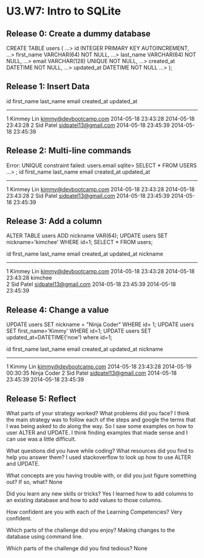 # U3.W7: Intro to SQLite

## Release 0: Create a dummy database

<!-- paste your terminal output here -->
CREATE TABLE users (
   ...>   id INTEGER PRIMARY KEY AUTOINCREMENT,
   ...>   first_name VARCHAR(64) NOT NULL,
   ...>   last_name  VARCHAR(64) NOT NULL,
   ...>   email VARCHAR(128) UNIQUE NOT NULL,
   ...>   created_at DATETIME NOT NULL,
   ...>   updated_at DATETIME NOT NULL
   ...> );


## Release 1: Insert Data 
<!-- paste your terminal output here -->
id          first_name  last_name   email                  created_at           updated_at         
----------  ----------  ----------  ---------------------  -------------------  -------------------
1           Kimmey      Lin         kimmy@devbootcamp.com  2014-05-18 23:43:28  2014-05-18 23:43:28
2           Sid         Patel       sidpatel13@gmail.com   2014-05-18 23:45:39 2014-05-18 23:45:39

## Release 2: Multi-line commands
<!-- paste your terminal output here -->
Error: UNIQUE constraint failed: users.email
sqlite> SELECT * FROM USERS
   ...> ;
id          first_name  last_name   email                  created_at           updated_at         
----------  ----------  ----------  ---------------------  -------------------  -------------------
1           Kimmey      Lin         kimmy@devbootcamp.com  2014-05-18 23:43:28  2014-05-18 23:43:28
2           Sid         Patel       sidpatel13@gmail.com   2014-05-18 23:45:39  2014-05-18 23:45:39



## Release 3: Add a column
<!-- paste your terminal output here -->
ALTER TABLE users ADD nickname VAR(64);
UPDATE users SET nickname='kimchee' WHERE id=1;
SELECT * FROM users;


id          first_name  last_name   email                  created_at           updated_at            nickname  
----------  ----------  ----------  ---------------------  -------------------  -------------------  ----------  
1           Kimmey      Lin         kimmy@devbootcamp.com  2014-05-18 23:43:28  2014-05-18 23:43:28   kimchee   
2           Sid         Patel       sidpatel13@gmail.com   2014-05-18 23:45:39  2014-05-18 23:45:39                        


## Release 4: Change a value
<!-- paste your terminal output here -->
UPDATE users SET nickname = "Ninja Coder" WHERE id= 1;
UPDATE users SET first_name='Kimmy' WHERE id=1;
UPDATE users SET updated_at=DATETIME('now') where id=1;

id          first_name  last_name   email                  created_at           updated_at            nickname   
----------  ----------  ----------  ---------------------  -------------------  -------------------  -----------
1           Kimmy       Lin         kimmy@devbootcamp.com  2014-05-18 23:43:28  2014-05-19 00:30:35  Ninja Coder
2           Sid         Patel       sidpatel13@gmail.com   2014-05-18 23:45:39  2014-05-18 23:45:39  



## Release 5: Reflect
What parts of your strategy worked? What problems did you face?
I think the main strategy was to follow each of the steps and google the terms that I was being asked to do along the way. So I saw some examples on how to user ALTER and UPDATE.
I think finding examples that made sense and I can use was a little difficult.

What questions did you have while coding? What resources did you find to help you answer them?
I used stackoverflow to look up how to use ALTER and UPDATE.

What concepts are you having trouble with, or did you just figure something out? If so, what?
None

Did you learn any new skills or tricks?
Yes I learned how to add columns to an existing database and how to add values to those columns.

How confident are you with each of the Learning Competencies?
Very confident.

Which parts of the challenge did you enjoy?
Making changes to the database using command line.


Which parts of the challenge did you find tedious?
None